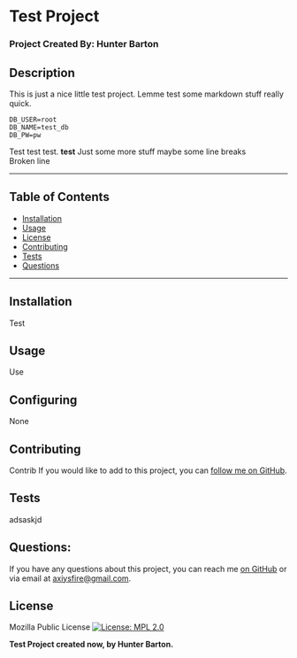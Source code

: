 
#  Test Project

### Project Created By: Hunter Barton
## **Description**
This is just a nice little test project. Lemme test some markdown stuff really quick.
```
DB_USER=root
DB_NAME=test_db
DB_PW=pw
```
Test test test. **test** 
Just some more stuff maybe some line breaks  
Broken line
  
  
***
## **Table of Contents**
* [Installation](#installation)
* [Usage](#usage)
* [License](#license) 
* [Contributing](#contributing)
* [Tests](#tests)
* [Questions](#questions)
***
  
## Installation 
Test

  
## Usage
Use

  
## Configuring
None

  
## Contributing
Contrib
If you would like to add to this project, you can [follow me on GitHub](https://github.com/mythosmystery).  
  
## Tests
adsaskjd
  
## Questions:
If you have any questions about this project, you can reach me [on GitHub](https://github.com/mythosmystery)
or via email at axiysfire@gmail.com.
  
## License
Mozilla Public License
[![License: MPL 2.0](https://img.shields.io/badge/License-MPL%202.0-brightgreen.svg)](https://opensource.org/licenses/MPL-2.0)
  
**Test Project created now, by Hunter Barton.** 
  